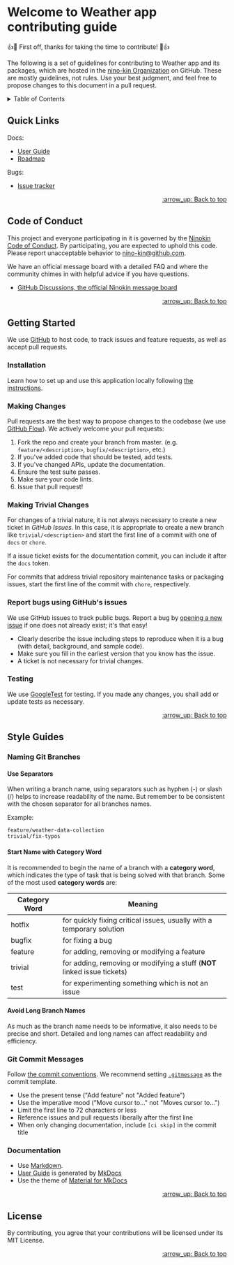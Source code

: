 <a name="contributing-top"></a>

# Welcome to Weather app contributing guide

:+1::tada: First off, thanks for taking the time to contribute! :tada::+1:

The following is a set of guidelines for contributing to Weather app and its packages, which are hosted in the [nino-kin Organization](https://github.com/nino-kin) on GitHub. These are mostly guidelines, not rules. Use your best judgment, and feel free to propose changes to this document in a pull request.

<!-- TABLE OF CONTENTS -->
<details>
  <summary>Table of Contents</summary>
  <ol>
    <li>
      <a href="#quick-links">Quick Links</a>
    </li>
    <li>
      <a href="#code-of-conduct">Code of Conduct</a>
    </li>
    <li>
      <a href="#getting-started">Getting Started</a>
      <ul>
        <li><a href="#installation">Installation</a></li>
        <li><a href="#making-changes">Making Changes</a></li>
        <li><a href="#making-trivial-changes">Making Trivial Changes</a></li>
        <li><a href="#report-bugs-using-githubs-issues">Report bugs using GitHub's issues</a></li>
        <li><a href="#testing">Testing</a></li>
      </ul>
    </li>
    <li>
      <a href="#style-guides">Style Guides</a>
      <ul>
        <li><a href="#naming-git-branches">Naming Git Branches</a></li>
        <li><a href="#git-commit-messages">Git Commit Messages</a></li>
        <li><a href="#documentation">Documentation</a></li>
      </ul>
    </li>
    <li>
      <a href="#license">License</a>
    </li>
  </ol>
</details>

## Quick Links

Docs:

- [User Guide]()
- [Roadmap]()

Bugs:

- [Issue tracker](https://github.com/nino-kin/weather-app/issues)

<p align="right"><a href="#contributing-top">:arrow_up: Back to top</a></p>

## Code of Conduct

This project and everyone participating in it is governed by the [Ninokin Code of Conduct](CODE_OF_CONDUCT.md). By participating, you are expected to uphold this code. Please report unacceptable behavior to [nino-kin@github.com](mailto:nino-kin@github.com).

We have an official message board with a detailed FAQ and where the community chimes in with helpful advice if you have questions.

* [GitHub Discussions, the official Ninokin message board](https://github.com/nino-kin/weather-app/discussions)

<p align="right"><a href="#contributing-top">:arrow_up: Back to top</a></p>

## Getting Started

We use [GitHub](https://github.com/nino-kin/weather-app) to host code, to track issues and feature requests, as well as accept pull requests.

### Installation

Learn how to set up and use this application locally following [the instructions](docs/getting_started.md).

### Making Changes

Pull requests are the best way to propose changes to the codebase (we use [GitHub Flow](https://docs.github.com/en/get-started/quickstart/github-flow)). We actively welcome your pull requests:

1. Fork the repo and create your branch from master. (e.g. `feature/<description>`, `bugfix/<description>`, etc.)
2. If you've added code that should be tested, add tests.
3. If you've changed APIs, update the documentation.
4. Ensure the test suite passes.
5. Make sure your code lints.
6. Issue that pull request!

### Making Trivial Changes

For changes of a trivial nature, it is not always necessary to create a new ticket in _GitHub Issues_. In this case, it is appropriate to create a new branch like `trivial/<description>` and start the first line of a commit with one of `docs` or `chore`.

If a issue ticket exists for the documentation commit, you can include it after the `docs` token.

For commits that address trivial repository maintenance tasks or packaging issues, start the first line of the commit with `chore`, respectively.

### Report bugs using GitHub's issues

We use GitHub issues to track public bugs. Report a bug by [opening a new issue](https://github.com/nino-kin/weather-app/issues) if one does not already exist; it's that easy!

- Clearly describe the issue including steps to reproduce when it is a bug (with detail, background, and sample code).
- Make sure you fill in the earliest version that you know has the issue.
- A ticket is not necessary for trivial changes.

### Testing

We use [GoogleTest](http://google.github.io/googletest/) for testing. If you made any changes, you shall add or update tests as necessary.

<p align="right"><a href="#contributing-top">:arrow_up: Back to top</a></p>

## Style Guides

### Naming Git Branches

#### Use Separators

When writing a branch name, using separators such as hyphen (-) or slash (/) helps to increase readability of the name. But remember to be consistent with the chosen separator for all branches names.

Example:

```console
feature/weather-data-collection
trivial/fix-typos
```

####  Start Name with Category Word

It is recommended to begin the name of a branch with a **category word**, which indicates the type of task that is being solved with that branch. Some of the most used **category words** are:

| Category Word | Meaning |
|---------------|---------|
| hotfix  | for quickly fixing critical issues, usually with a temporary solution |
| bugfix  | for fixing a bug |
| feature | for adding, removing or modifying a feature |
| trivial | for adding, removing or modifying a stuff (**NOT** linked issue tickets) |
| test    | for experimenting something which is not an issue |

#### Avoid Long Branch Names

As much as the branch name needs to be informative, it also needs to be precise and short. Detailed and long names can affect readability and efficiency.

### Git Commit Messages

Follow [the commit conventions](https://www.conventionalcommits.org/en/). We recommend setting [`.gitmessage`](.gitmessage) as the commit template.

* Use the present tense ("Add feature" not "Added feature")
* Use the imperative mood ("Move cursor to..." not "Moves cursor to...")
* Limit the first line to 72 characters or less
* Reference issues and pull requests liberally after the first line
* When only changing documentation, include `[ci skip]` in the commit title

### Documentation

* Use [Markdown](https://www.markdownguide.org/).
* [User Guide]() is generated by [MkDocs](https://www.mkdocs.org/)
* Use the theme of [Material for MkDocs](https://squidfunk.github.io/mkdocs-material/)

<p align="right"><a href="#contributing-top">:arrow_up: Back to top</a></p>

## License

By contributing, you agree that your contributions will be licensed under its MIT License.

<p align="right"><a href="#contributing-top">:arrow_up: Back to top</a></p>
